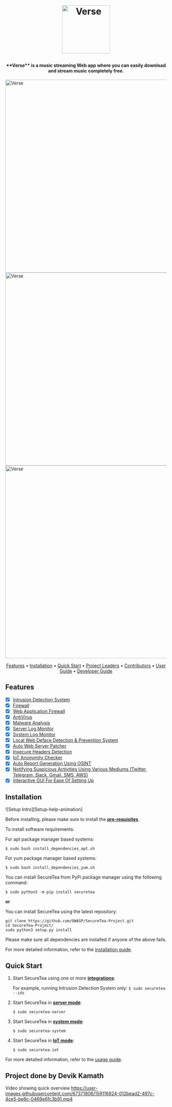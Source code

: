 <h1 align="center">
  <br>
  <a href="https://github.com/Devik225/Verse">
<!-- ![Screenshot (1154)](https://user-images.githubusercontent.com/67371806/159117409-6d4611f1-6cc1-4ef8-816a-07a142714360.png) -->
<!-- ![Screenshot (1153)](https://user-images.githubusercontent.com/67371806/159117410-b2626d0b-4866-43b1-a16b-c70253bc703e.png) -->
<!-- ![Screenshot (1155)](https://user-images.githubusercontent.com/67371806/159117413-d89ff060-e715-486f-9eb0-7303935665a7.png) -->
<!-- ![Logo](https://user-images.githubusercontent.com/67371806/159117462-9c681bf5-13da-41ba-9df9-95fb74ee0473.svg) -->
<!-- ![Logo_dark](https://user-images.githubusercontent.com/67371806/159117480-a42dc8f4-970f-4c24-ae29-2548ae6ae5b8.svg) -->


  <img src="https://user-images.githubusercontent.com/67371806/159117480-a42dc8f4-970f-4c24-ae29-2548ae6ae5b8.svg" align="center" alt="Verse" width="150"></a>
  <br>

</h1>

<h4 align="center">
**Verse** is a music streaming Web app where you can easily download and stream music completely free.
</h4>
 
 <img src="https://user-images.githubusercontent.com/67371806/159117410-b2626d0b-4866-43b1-a16b-c70253bc703e.png" align="center" alt="Verse" width="600">
 <img src="https://user-images.githubusercontent.com/67371806/159117409-6d4611f1-6cc1-4ef8-816a-07a142714360.png" align="center" alt="Verse" width="600">
  <img src="https://user-images.githubusercontent.com/67371806/159117413-d89ff060-e715-486f-9eb0-7303935665a7.png" align="center" alt="Verse" width="600">
<p align="center">
  <a href="#features">Features</a> •
  <a href="#installation">Installation</a> •
  <a href="#quick-start">Quick Start</a> •
  <a href="#project-leaders">Project Leaders</a> •
  <a href="#contributors">Contributors</a> •
  <a href="/doc/en-US/user_guide.md">User Guide</a> •
  <a href="/doc/en-US/dev_guide.md">Developer Guide</a>
</p>

## Features

- [x] [Intrusion Detection System](/doc/en-US/user_guide.md#intrusion-detection-system)
- [x] [Firewall](/doc/en-US/user_guide.md#firewall)
- [x] [Web Application Firewall](/doc/en-US/user_guide.md#web-application-firewall)
- [x] [AntiVirus](/doc/en-US/user_guide.md#antivirus)
- [x] [Malware Analysis](/doc/en-US/user_guide.md#setting-up-malware-analysis)
- [x] [Server Log Monitor](/doc/en-US/user_guide.md#server-log-monitor)
- [x] [System Log Monitor](/doc/en-US/user_guide.md#system-log-monitor)
- [x] [Local Web Deface Detection & Prevention System](/doc/en-US/user_guide.md#web-deface-detection)
- [x] [Auto Web Server Patcher](/doc/en-US/user_guide.md#auto-server-patcher)
- [x] [Insecure Headers Detection](/doc/en-US/user_guide.md#insecure-headers)
- [x] [IoT Anonymity Checker](/doc/en-US/user_guide.md#iot-anonymity-checker)
- [x] [Auto Report Generation Using OSINT](/doc/en-US/user_guide.md)
- [x] [Notifying Suspicious Activities Using Various Mediums (Twitter, Telegram, Slack, Gmail, SMS, AWS)](doc/en-US/user_guide.md#setting-up-notifiers)
- [x] [Interactive GUI For Ease Of Setting Up](/doc/en-US/user_guide.md#configuring-using-web-ui)

## Installation

![Setup Intro][Setup-help-animation]

Before installing, please make sure to install the **[pre-requisites](/doc/en-US/user_guide.md#pre-requisites)**.

To install software requirements:

For apt package manager based systems:
```shell
$ sudo bash install_dependencies_apt.sh
```
For yum package manager based systems:
```shell
$ sudo bash install_dependencies_yum.sh
```

You can install SecureTea from PyPi package manager using the following command:

`$ sudo python3 -m pip install securetea`

**or**

You can install SecureTea using the latest repository:

```shell
git clone https://github.com/OWASP/SecureTea-Project.git
cd SecureTea-Project/
sudo python3 setup.py install
```

Please make sure all dependencies are installed if anyone of the above fails.

For more detailed information, refer to the [installation guide](/doc/en-US/user_guide.md#installation).

## Quick Start

1. Start SecureTea using one or more [**integrations**](/doc/en-US/user_guide.md#usage):

    For example, running Intrusion Detection System only: `$ sudo securetea --ids`

2. Start SecureTea in [**server mode**](/doc/en-US/user_guide.md#starting-up-in-server-mode):

    `$ sudo securetea-server`

3. Start SecureTea in [**system mode**](/doc/en-US/user_guide.md#starting-up-in-system-mode):

    `$ sudo securetea-system`

4. Start SecureTea in [**IoT mode**](/doc/en-US/user_guide.md#starting-up-in-iot-mode):

    `$ sudo securetea-iot`

For more detailed information, refer to the [usage guide](https://github.com/OWASP/SecureTea-Project/blob/master/doc/en-US/user_guide.md#usage).

## Project done by Devik Kamath


Video showing quick overview
https://user-images.githubusercontent.com/67371806/159116924-012bead2-497c-4ce5-be6c-0469e6fc3b91.mp4

